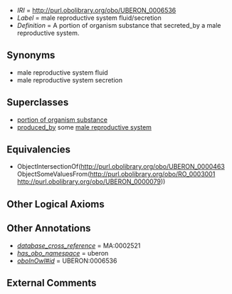  * *IRI* = http://purl.obolibrary.org/obo/UBERON_0006536
 * *Label* = male reproductive system fluid/secretion
 * *Definition* = A portion of organism substance that secreted_by a male reproductive system.

## Synonyms

 * male reproductive system fluid
 * male reproductive system secretion

## Superclasses

 * [portion of organism substance](../../UBERON/63/UBERON_0000463.md)
 * [produced_by](../../RO/01/RO_0003001.md) some [male reproductive system](../../UBERON/79/UBERON_0000079.md)

## Equivalencies

 * ObjectIntersectionOf(<http://purl.obolibrary.org/obo/UBERON_0000463> ObjectSomeValuesFrom(<http://purl.obolibrary.org/obo/RO_0003001> <http://purl.obolibrary.org/obo/UBERON_0000079>))

## Other Logical Axioms


## Other Annotations

 * *[database_cross_reference](../../ef/oboInOwl#hasDbXref.md)* = MA:0002521
 * *[has_obo_namespace](../../ce/oboInOwl#hasOBONamespace.md)* = uberon
 * *[oboInOwl#id](../../id/oboInOwl#id.md)* = UBERON:0006536

## External Comments


